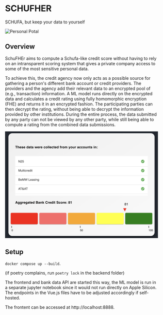 # SCHUFHER
SCHUFA, but keep your data to yourself

![Personal Potal](./images/personal-page.png)

## Overview

SchuFHEr aims to compute a Schufa-like credit score without having to rely on an intransparent scoring system that gives a private company access to some of the most sensitive personal data. 

To achieve this, the credit agency now only acts as a possible source for gathering a person's different bank account or credit providers.
The providers and the agency add their relevant data to an encrypted pool of (e.g., transaction) information.
A ML model runs directly on the encrypted data and calculates a credit rating using fully homomorphic encryption (FHE) and returns it in an encrypted fashion.
The participating parties can then decrypt the rating, without being able to decrypt the information provided by other institutions.
During the entire process, the data submitted by any party can not be viewed by any other party, while still being able to compute a rating from the combined data submissions.

![Credit Score Results](./images/credit-score-results.png)



## Setup

`docker compose up --build`.

(if poetry complains, run `poetry lock` in the backend folder)

The frontend and bank data API are started this way, the ML model is run in a separate jupyter notebook since it would not run directly on Apple Silicon.
The endpoints in the Vue.js files have to be adjusted accordingly if self-hosted.

The frontent can be accessed at http://localhost:8888.
